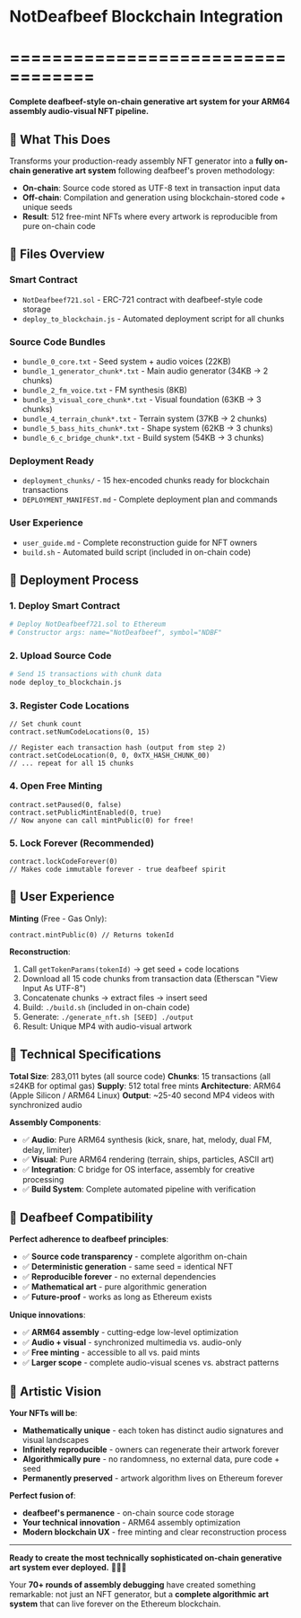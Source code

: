 # NotDeafbeef Blockchain Integration
# ==================================

**Complete deafbeef-style on-chain generative art system for your ARM64 assembly audio-visual NFT pipeline.**

## 🎯 What This Does

Transforms your production-ready assembly NFT generator into a **fully on-chain generative art system** following deafbeef's proven methodology:

- **On-chain**: Source code stored as UTF-8 text in transaction input data
- **Off-chain**: Compilation and generation using blockchain-stored code + unique seeds
- **Result**: 512 free-mint NFTs where every artwork is reproducible from pure on-chain code

## 📁 Files Overview

### **Smart Contract**
- `NotDeafbeef721.sol` - ERC-721 contract with deafbeef-style code storage
- `deploy_to_blockchain.js` - Automated deployment script for all chunks

### **Source Code Bundles** 
- `bundle_0_core.txt` - Seed system + audio voices (22KB)
- `bundle_1_generator_chunk*.txt` - Main audio generator (34KB → 2 chunks)
- `bundle_2_fm_voice.txt` - FM synthesis (8KB)
- `bundle_3_visual_core_chunk*.txt` - Visual foundation (63KB → 3 chunks)
- `bundle_4_terrain_chunk*.txt` - Terrain system (37KB → 2 chunks)
- `bundle_5_bass_hits_chunk*.txt` - Shape system (62KB → 3 chunks)
- `bundle_6_c_bridge_chunk*.txt` - Build system (54KB → 3 chunks)

### **Deployment Ready**
- `deployment_chunks/` - 15 hex-encoded chunks ready for blockchain transactions
- `DEPLOYMENT_MANIFEST.md` - Complete deployment plan and commands

### **User Experience**
- `user_guide.md` - Complete reconstruction guide for NFT owners
- `build.sh` - Automated build script (included in on-chain code)

## 🚀 Deployment Process

### **1. Deploy Smart Contract**
```bash
# Deploy NotDeafbeef721.sol to Ethereum
# Constructor args: name="NotDeafbeef", symbol="NDBF"
```

### **2. Upload Source Code** 
```bash
# Send 15 transactions with chunk data
node deploy_to_blockchain.js
```

### **3. Register Code Locations**
```solidity
// Set chunk count
contract.setNumCodeLocations(0, 15)

// Register each transaction hash (output from step 2)
contract.setCodeLocation(0, 0, 0xTX_HASH_CHUNK_00)
// ... repeat for all 15 chunks
```

### **4. Open Free Minting**
```solidity
contract.setPaused(0, false)
contract.setPublicMintEnabled(0, true)
// Now anyone can call mintPublic(0) for free!
```

### **5. Lock Forever** (Recommended)
```solidity
contract.lockCodeForever(0)
// Makes code immutable forever - true deafbeef spirit
```

## 👥 User Experience

**Minting** (Free - Gas Only):
```solidity
contract.mintPublic(0) // Returns tokenId
```

**Reconstruction**:
1. Call `getTokenParams(tokenId)` → get seed + code locations
2. Download all 15 code chunks from transaction data (Etherscan "View Input As UTF-8")
3. Concatenate chunks → extract files → insert seed
4. Build: `./build.sh` (included in on-chain code)
5. Generate: `./generate_nft.sh [SEED] ./output`
6. Result: Unique MP4 with audio-visual artwork

## 🔧 Technical Specifications

**Total Size**: 283,011 bytes (all source code)
**Chunks**: 15 transactions (all ≤24KB for optimal gas)
**Supply**: 512 total free mints
**Architecture**: ARM64 (Apple Silicon / ARM64 Linux)
**Output**: ~25-40 second MP4 videos with synchronized audio

**Assembly Components**:
- ✅ **Audio**: Pure ARM64 synthesis (kick, snare, hat, melody, dual FM, delay, limiter)
- ✅ **Visual**: Pure ARM64 rendering (terrain, ships, particles, ASCII art)
- ✅ **Integration**: C bridge for OS interface, assembly for creative processing
- ✅ **Build System**: Complete automated pipeline with verification

## 🌟 Deafbeef Compatibility

**Perfect adherence to deafbeef principles**:
- ✅ **Source code transparency** - complete algorithm on-chain
- ✅ **Deterministic generation** - same seed = identical NFT
- ✅ **Reproducible forever** - no external dependencies
- ✅ **Mathematical art** - pure algorithmic generation
- ✅ **Future-proof** - works as long as Ethereum exists

**Unique innovations**:
- ✅ **ARM64 assembly** - cutting-edge low-level optimization
- ✅ **Audio + visual** - synchronized multimedia vs. audio-only
- ✅ **Free minting** - accessible to all vs. paid mints
- ✅ **Larger scope** - complete audio-visual scenes vs. abstract patterns

## 🎨 Artistic Vision

**Your NFTs will be**:
- **Mathematically unique** - each token has distinct audio signatures and visual landscapes
- **Infinitely reproducible** - owners can regenerate their artwork forever
- **Algorithmically pure** - no randomness, no external data, pure code + seed
- **Permanently preserved** - artwork algorithm lives on Ethereum forever

**Perfect fusion of**:
- **deafbeef's permanence** - on-chain source code storage
- **Your technical innovation** - ARM64 assembly optimization  
- **Modern blockchain UX** - free minting and clear reconstruction process

---

**Ready to create the most technically sophisticated on-chain generative art system ever deployed.** 🎵🎨✨

Your **70+ rounds of assembly debugging** have created something remarkable: not just an NFT generator, but a **complete algorithmic art system** that can live forever on the Ethereum blockchain.
